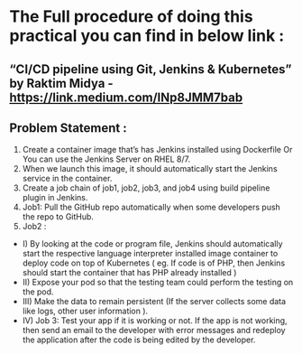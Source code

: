 # The Full procedure of doing this practical you can find in below link :

## “CI/CD pipeline using Git, Jenkins & Kubernetes” by Raktim Midya - https://link.medium.com/lNp8JMM7bab

## Problem Statement :

1. Create a container image that’s has Jenkins installed using Dockerfile Or You can use the Jenkins Server on RHEL 8/7.
2. When we launch this image, it should automatically start the Jenkins service in the container.
3. Create a job chain of job1, job2, job3, and job4 using build pipeline plugin in Jenkins.
4. Job1: Pull the GitHub repo automatically when some developers push the repo to GitHub.
5. Job2 :
- I) By looking at the code or program file, Jenkins should automatically start the respective language interpreter installed image container to deploy code on top of Kubernetes ( eg. If code is of PHP, then Jenkins should start the container that has PHP already installed )
- II) Expose your pod so that the testing team could perform the testing on the pod.
- III) Make the data to remain persistent (If the server collects some data like logs, other user information ).
- IV) Job 3: Test your app if it is working or not. If the app is not working, then send an email to the developer with error messages and redeploy the application after the code is being edited by the developer.
